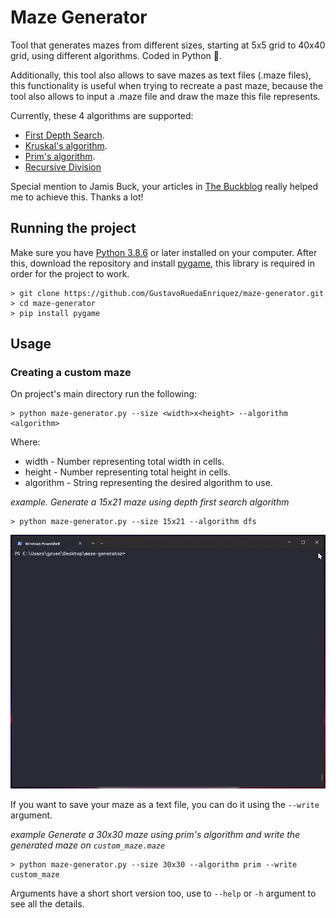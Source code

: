 # Maze Generator
Tool that generates mazes from different sizes, starting at 5x5 grid to 40x40 grid, using different algorithms. Coded in Python 🐍.

Additionally, this tool also allows to save mazes as text files (.maze files), this functionality is useful when trying to recreate a past maze, because the tool also allows to input a .maze file and draw the maze this file represents.

Currently, these 4 algorithms are supported:
* [First Depth Search](https://en.wikipedia.org/wiki/Depth-first_search).
* [Kruskal's algorithm](https://en.wikipedia.org/wiki/Kruskal%27s_algorithm).
* [Prim's algorithm](https://en.wikipedia.org/wiki/Prim%27s_algorithm).
* [Recursive Division](https://en.wikipedia.org/wiki/Maze_generation_algorithm#Recursive_division_method)

Special mention to Jamis Buck, your articles in [The Buckblog](http://weblog.jamisbuck.org/) really helped me to achieve this. Thanks a lot!

## Running the project
Make sure you have [Python 3.8.6](https://www.python.org/downloads/release/python-386/) or later installed on your computer. After this, download the repository and install [pygame](https://www.pygame.org/news), this library is required in order for the project to work.

```
> git clone https://github.com/GustavoRuedaEnriquez/maze-generator.git
> cd maze-generator
> pip install pygame
```

## Usage
### Creating a custom maze
On project's main directory run the following:
```
> python maze-generator.py --size <width>x<height> --algorithm <algorithm>
```
Where:
* width - Number representing total width in cells.
* height - Number representing total height in cells.
* algorithm - String representing the desired algorithm to use.

*example. Generate a 15x21 maze using depth first search algorithm*
```
> python maze-generator.py --size 15x21 --algorithm dfs
```

<div align='center'>
<img src="./gifs/usage.gif" alt="Demo"/>
</div>

If you want to save your maze as a text file, you can do it using the `--write`
argument.

*example Generate a 30x30 maze using prim's algorithm and write the generated maze on `custom_maze.maze`*
```
> python maze-generator.py --size 30x30 --algorithm prim --write custom_maze
```
Arguments have a short short version too, use to `--help` or `-h` argument to see all the details.